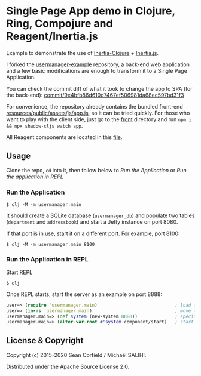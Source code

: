# Single Page App demo in Clojure, Ring, Compojure and Reagent/Inertia.js

Example to demonstrate the use of [Inertia-Clojure](https://github.com/prestancedesign/inertia-clojure) + [Inertia.js](https://inertiajs.com/).

I forked the [usermanager-example](https://github.com/seancorfield/usermanager-example) repository, a back-end web application and a few basic modifications are enough to
transform it to a Single Page Application.

You can check the commit diff of what it took to change the app to SPA (for the back-end): [commit/9e4bfb86d610d7467ef506981da68ec597bd31f3](https://github.com/prestancedesign/usermanager-reagent-inertia-example/commit/9e4bfb86d610d7467ef506981da68ec597bd31f3)

For convenience, the repository already contains the bundled front-end [resources/public/assets/js/app.js](resources/public/assets/js), so it can be tried quickly.
For those who want to play with the client side, just go to the [front](front/) directory and run `npm i && npx shadow-cljs watch app`.

All Reagent components are located in this [file](front/src/reagent/inertia.cljs).

## Usage

Clone the repo, `cd` into it, then follow below to _Run the Application_ or _Run the application in REPL_

### Run the Application

    $ clj -M -m usermanager.main

It should create a SQLite database (`usermanager_db`) and populate two tables (`department` and `addressbook`) and start a Jetty instance on port 8080.

If that port is in use, start it on a different port. For example, port 8100:


    $ clj -M -m usermanager.main 8100

### Run the Application in REPL

Start REPL

    $ clj

Once REPL starts, start the server as an example on port 8888:

```clj
user=> (require 'usermanager.main)                             ; load the code
user=> (in-ns 'usermanager.main)                               ; move to the namesapce
usermanager.main=> (def system (new-system 8888))              ; specify port
usermanager.main=> (alter-var-root #'system component/start)   ; start the server
```

## License & Copyright

Copyright (c) 2015-2020 Sean Corfield / Michaël SALIHI.

Distributed under the Apache Source License 2.0.
